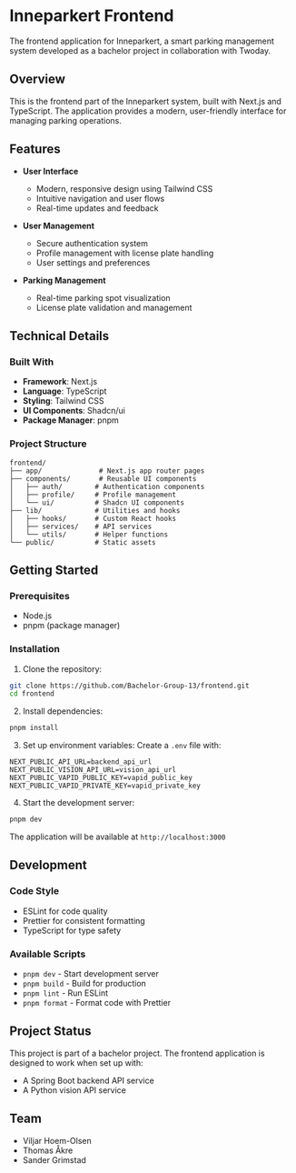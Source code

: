 # Inneparkert Frontend

The frontend application for Inneparkert, a smart parking management system developed as a bachelor project in collaboration with Twoday.

## Overview

This is the frontend part of the Inneparkert system, built with Next.js and TypeScript. The application provides a modern, user-friendly interface for managing parking operations.

## Features
- **User Interface**
  - Modern, responsive design using Tailwind CSS 
  - Intuitive navigation and user flows
  - Real-time updates and feedback

- **User Management**
  - Secure authentication system
  - Profile management with license plate handling
  - User settings and preferences

- **Parking Management**
  - Real-time parking spot visualization
  - License plate validation and management

## Technical Details

### Built With

- **Framework**: Next.js
- **Language**: TypeScript
- **Styling**: Tailwind CSS
- **UI Components**: Shadcn/ui
- **Package Manager**: pnpm

### Project Structure

```
frontend/
├── app/              # Next.js app router pages
├── components/       # Reusable UI components
│   ├── auth/        # Authentication components
│   ├── profile/     # Profile management
│   └── ui/          # Shadcn UI components
├── lib/             # Utilities and hooks
│   ├── hooks/       # Custom React hooks
│   ├── services/    # API services
│   └── utils/       # Helper functions
└── public/          # Static assets
```

## Getting Started

### Prerequisites

- Node.js 
- pnpm (package manager)

### Installation

1. Clone the repository:
```bash
git clone https://github.com/Bachelor-Group-13/frontend.git
cd frontend
```

2. Install dependencies:
```bash
pnpm install
```

3. Set up environment variables:
Create a `.env` file with:
```env
NEXT_PUBLIC_API_URL=backend_api_url
NEXT_PUBLIC_VISION_API_URL=vision_api_url
NEXT_PUBLIC_VAPID_PUBLIC_KEY=vapid_public_key
NEXT_PUBLIC_VAPID_PRIVATE_KEY=vapid_private_key
```

4. Start the development server:
```bash
pnpm dev
```

The application will be available at `http://localhost:3000`

## Development

### Code Style

- ESLint for code quality
- Prettier for consistent formatting
- TypeScript for type safety

### Available Scripts

- `pnpm dev` - Start development server
- `pnpm build` - Build for production
- `pnpm lint` - Run ESLint
- `pnpm format` - Format code with Prettier

## Project Status

This project is part of a bachelor project. The frontend application is designed to work when set up with:
- A Spring Boot backend API service
- A Python vision API service

## Team

- Viljar Hoem-Olsen 
- Thomas Åkre
- Sander Grimstad

